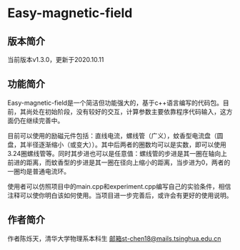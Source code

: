 # Easy-magnetic-field

## 版本简介
当前版本v1.3.0，更新于2020.10.11

## 功能简介
Easy-magnetic-field是一个简洁但功能强大的，基于c++语言编写的代码包。目前，其尚处在初始阶段，没有较好的交互，计算参数主要依靠程序代码输入，这方面仍在继续完善中。

目前可以使用的励磁元件包括：直线电流，螺线管（广义），蚊香型电流盘（圆盘，其半径逐渐缩小（或变大））。其中后两者的圈数均可以是实数，即可以使用3.24圈螺线管等。同时其步进也可以是任意值：螺线管的步进是其一圈在轴向上前进的距离，而蚊香型的步进是其一圈在径向上缩小的距离，当步进为0，两者的一圈均是普通电流环。

使用者可以仿照项目中的main.cpp和experiment.cpp编写自己的实验条件，相信注释可以使你明白该如何使用。当项目进一步完善后，或许会有更好的使用说明。

## 作者简介
作者陈烁天，清华大学物理系本科生
邮箱st-chen18@mails.tsinghua.edu.cn
